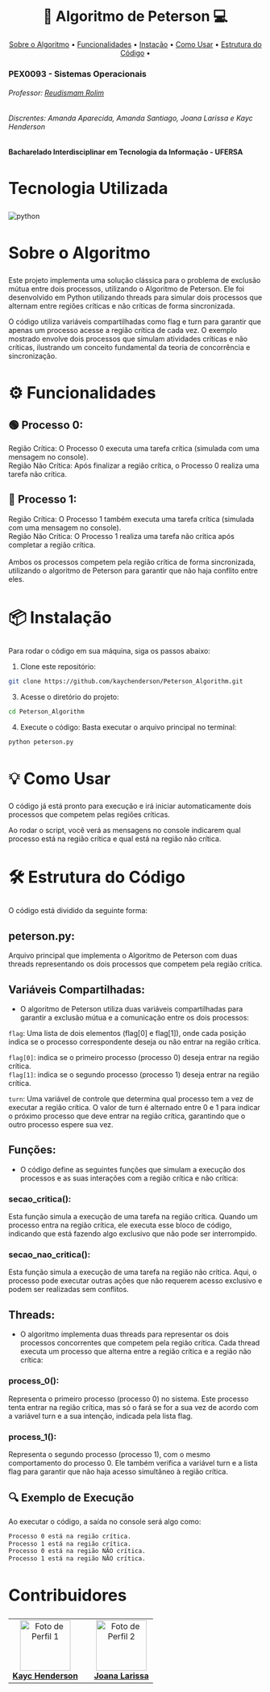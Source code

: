 <h1 align="center" style="font-weight: bold;"> 🔐 Algoritmo de Peterson 💻</h1>
<p align="center">
    <a href="#about">Sobre o Algoritmo</a> •
    <a href="#features">Funcionalidades</a> •
    <a href="#install">Instação</a> •
    <a href="#usage">Como Usar</a> •
    <a href="#code">Estrutura do Código</a> •
</p>

### PEX0093 - Sistemas Operacionais
###### Professor: [Reudismam Rolim](https://github.com/reudismam)

###### Discrentes: Amanda Aparecida, Amanda Santiago, Joana Larissa e Kayc Henderson

#### Bacharelado Interdisciplinar em Tecnologia da Informação - UFERSA

<h2 id="tech" style="font-weight: bold; font-size: 2rem">Tecnologia Utilizada</h2> 
<img align="center" alt="python" src="https://img.shields.io/badge/Python-FFFFFF?style=for-the-badge&logo=python&logoColor=black"/>

<h2 id="about" style="font-weight: bold; font-size: 2rem">Sobre o Algoritmo</h2>

Este projeto implementa uma solução clássica para o problema de exclusão mútua entre dois processos, utilizando o Algoritmo de Peterson. Ele foi desenvolvido em Python utilizando threads para simular dois processos que alternam entre regiões críticas e não críticas de forma sincronizada.

O código utiliza variáveis compartilhadas como flag e turn para garantir que apenas um processo acesse a região crítica de cada vez. O exemplo mostrado envolve dois processos que simulam atividades críticas e não críticas, ilustrando um conceito fundamental da teoria de concorrência e sincronização.

<h2 id="features" style="font-weight: bold; font-size: 2rem">⚙ Funcionalidades</h2> 

<h2> 🟢 Processo 0: </h2>
Região Crítica: O Processo 0 executa uma tarefa crítica (simulada com uma mensagem no console). <br>
Região Não Crítica: Após finalizar a região crítica, o Processo 0 realiza uma tarefa não crítica.

<h2> 🔵 Processo 1: </h2>
Região Crítica: O Processo 1 também executa uma tarefa crítica (simulada com uma mensagem no console). <br>
Região Não Crítica: O Processo 1 realiza uma tarefa não crítica após completar a região crítica.
<br><br>
Ambos os processos competem pela região crítica de forma sincronizada, utilizando o algoritmo de Peterson para garantir que não haja conflito entre eles.

<h2 id="install" style="font-weight: bold; font-size: 2rem">📦 Instalação</h2>
Para rodar o código em sua máquina, siga os passos abaixo:

1. Clone este repositório:
```bash
git clone https://github.com/kaychenderson/Peterson_Algorithm.git
```
3. Acesse o diretório do projeto:
```bash
cd Peterson_Algorithm
```
4. Execute o código:
Basta executar o arquivo principal no terminal:
```bash
python peterson.py
```
<h2 id="usage" style="font-weight: bold; font-size: 2rem">💡 Como Usar</h2>
O código já está pronto para execução e irá iniciar automaticamente dois processos que competem pelas regiões críticas.

Ao rodar o script, você verá as mensagens no console indicarem qual processo está na região crítica e qual está na região não crítica.

<h2 id="code" style="font-weight: bold; font-size: 2rem">🛠 Estrutura do Código</h2>
O código está dividido da seguinte forma:

## peterson.py: 
Arquivo principal que implementa o Algoritmo de Peterson com duas threads representando os dois processos que competem pela região crítica. 
## Variáveis Compartilhadas:
- O algoritmo de Peterson utiliza duas variáveis compartilhadas para garantir a exclusão mútua e a comunicação entre os dois processos:

```flag```: Uma lista de dois elementos (flag[0] e flag[1]), onde cada posição indica se o processo correspondente deseja ou não entrar na região crítica.

```flag[0]```: indica se o primeiro processo (processo 0) deseja entrar na região crítica. <br>
```flag[1]```: indica se o segundo processo (processo 1) deseja entrar na região crítica.

```turn```: Uma variável de controle que determina qual processo tem a vez de executar a região crítica. O valor de turn é alternado entre 0 e 1 para indicar o próximo processo que deve entrar na região crítica, garantindo que o outro processo espere sua vez.

## Funções:
- O código define as seguintes funções que simulam a execução dos processos e as suas interações com a região crítica e não crítica:

### secao_critica(): 
Esta função simula a execução de uma tarefa na região crítica. Quando um processo entra na região crítica, ele executa esse bloco de código, indicando que está fazendo algo exclusivo que não pode ser interrompido.

### secao_nao_critica(): 
Esta função simula a execução de uma tarefa na região não crítica. Aqui, o processo pode executar outras ações que não requerem acesso exclusivo e podem ser realizadas sem conflitos.

## Threads:
- O algoritmo implementa duas threads para representar os dois processos concorrentes que competem pela região crítica. Cada thread executa um processo que alterna entre a região crítica e a região não crítica:

### process_0(): 
Representa o primeiro processo (processo 0) no sistema. Este processo tenta entrar na região crítica, mas só o fará se for a sua vez de acordo com a variável turn e a sua intenção, indicada pela lista flag.

### process_1(): 
Representa o segundo processo (processo 1), com o mesmo comportamento do processo 0. Ele também verifica a variável turn e a lista flag para garantir que não haja acesso simultâneo à região crítica.

## 🔍 Exemplo de Execução
Ao executar o código, a saída no console será algo como:
```bash
Processo 0 está na região crítica.
Processo 1 está na região crítica.
Processo 0 está na região NÃO crítica.
Processo 1 está na região NÃO crítica.
```

<h2 id="colab" style="font-weight: bold; font-size: 2rem">Contribuidores</h2>
 
  <table align="center">
    <tr>
      <td align="center">
        <a href="#">
          <img src="https://avatars.githubusercontent.com/u/146909378?v=4" width="100px;" alt="Foto de Perfil 1"/><br>
          <sub>
            <a href="https://github.com/kaychenderson"><b>Kayc Henderson</b></a>
          </sub>
        </a>
      </td>
          </sub>
        </a>
      </td>
      <td align="center">
        <a href="#">
        </a>
      </td>
      <td align="center">
        <a href="#">
          <img src="https://avatars.githubusercontent.com/u/97909025?v=4" width="100px;" alt="Foto de Perfil 2"/><br>
            <sub>
              <a href="https://github.com/JoanaLOliveira"><b>Joana Larissa</b></a>
            </sub>
        </a>
      </td>
    </tr>
  </table>
</div>
